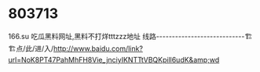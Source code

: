 # 803713
166.su 吃瓜黑料网址,黑料不打烊tttzzz地址 线路----------------------------🏗🏗点/此/进/入/http://www.baidu.com/link?url=NoK8PT47PahMhFH8Vie_jnciyIKNTTtVBQKpill6udK&amp;wd
